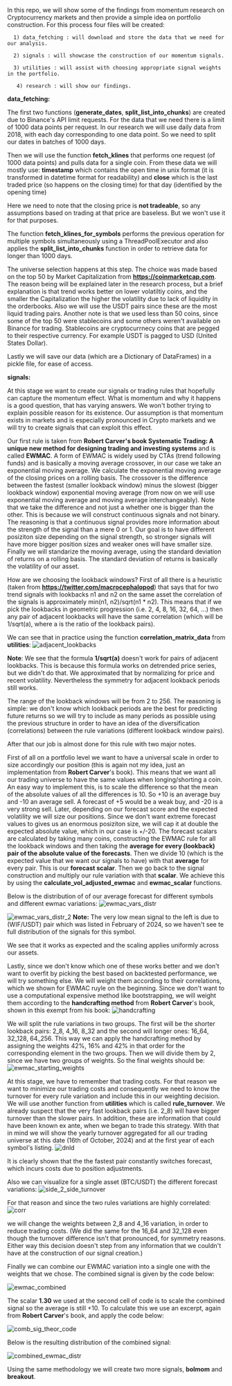 In this repo, we will show some of the findings from momentum research on Cryptocurrency markets and then provide a simple idea on portfolio construction.
For this process four files will be created:

      1) data_fetching : will download and store the data that we need for our analysis.
      
      2) signals : will showcase the construction of our momentum signals.
      
      3) utilities : will assist with choosing appropriate signal weights in the portfolio.
      
       4) research : will show our findings.


**data_fetching:**

The first two functions (**generate_dates**, **split_list_into_chunks**) are created due to Binance's API limit requests. For the data that we need there is a limit of 1000 data points per request.
In our research we will use daily data from 2018, with each day corresponding to one data point. So we need to split our dates in batches of 1000 days.

Then we will use the function **fetch_klines** that performs one request (of 1000 data points) and pulls data for a single coin. 
From these data we will mostly use:
            **timestamp** which contains the open time in unix format (it is transformed in datetime format for readability)
            and
            **close** which is the last traded price (so happens on the closing time) for that day (identified by the opening time)
            
Here we need to note that the closing price is **not tradeable**, so any assumptions based on trading at that price are baseless. But we won't use it for that purposes.

The function **fetch_klines_for_symbols** performs the previous operation for multiple symbols simultaneously using a ThreadPoolExecutor and also applies the **split_list_into_chunks** function in order to retrieve data for longer than 1000 days. 

The universe selection happens at this step. The choice was made based on the top 50 by Market Capitalization from **https://coinmarketcap.com**. The reason being will be explained later in the research process, but a brief explanation is that trend works better on lower volatiltiy coins, and the smaller the Capitalization the higher the volatility due to lack of liquidity in the orderbooks. Also we will use the USDT pairs since these are the most liquid trading pairs.  Another note is that we used less than 50 coins, since some of the top 50 were stablecoins and some others weren't available on Binance for trading. 
Stablecoins are cryptocurrnecy coins that are pegged to their respective currency. For example USDT is pagged to USD (United States Dollar).

Lastly we will save our data (which are a Dictionary of DataFrames) in a pickle file, for ease of access.



**signals:**

At this stage we want to create our signals or trading rules that hopefully can capture the momentum effect. What is momentum and why it happens is a good question, that has varying answers. We won't bother trying to explain possible reason for its existence. 
Our assumption is that momentum exists in markets and is especially pronounced in Crypto markets and we will try to create signals that can exploit this effect.

Our first rule is taken from **Robert Carver's book Systematic Trading: A unique new method for designing trading and investing systems** and is called **EWMAC**. A form of EWMAC is widely used by CTAs (trend following funds) and is basically a moving average crossover, in our case we take an exponential moving average. We calculate the exponential moving average of the closing prices on a rolling basis. The crossover is the difference between the fastest (smaller lookback window) minus the slowest (bigger lookback window) exponential
moving average (from now on we will use exponential moving average and moving average interchangeably). Note that we take the difference and not just a whether one is bigger than the other. This is because we will construct continuous signals and not binary. The reasoning is that a continuous signal provides more information about the strength of the signal than a mere 0 or 1. Our goal is to have different posiziton size depending on the signal strength, so stronger signals will have more bigger position sizes and weaker ones will have smaller size. Finally we will standarize the moving average, using the standard deviation of returns on a rolling basis. The standard deviation of returns is basically the volatility of our asset.

How are we choosing the lookback windows? First of all there is a heuristic (taken from **https://twitter.com/macrocephalopod**) that says that for two trend signals with lookbacks n1 and n2 on the same asset the correlation of the signals is approximately min(n1, n2)/sqrt(n1 * n2). This means that if we pick the lookbacks in geometric progression (i.e. 2, 4, 8, 16, 32, 64, ...) then any pair of adjacent lookbacks will have the same correlation (which will be 1/sqrt(a), where a is the ratio of the lookback pairs). 

We can see that in practice using the function **correlation_matrix_data** from **utilities**: ![adjacent_lookbacks](https://github.com/user-attachments/assets/0742ea85-2fe4-4b6c-aa51-4039c25f0cd6)

**Note**: We see that the formula **1/sqrt(a)** doesn't work for pairs of adjacent lookbacks. This is because this formula works on detrended price series, but we didn't do that. We approximated that by normalizing for price and recent volatility. 
Nevertheless the symmetry for adjacent lookback periods still works.

The range of the lookback windows will be from 2 to 256. The reasoning is simple: we don't know which lookback periods are the best for predicting future returns so we will try to include as many periods as possible using the previous structure in order to have an idea of the diversification (correlations) between the rule variations (different lookback window pairs).

After that our job is almost done for this rule with two major notes.

First of all on a portfolio level we want to have a universal scale in order to size accordingly our position (this is again not my idea, just an implementation from **Robert Carver**'s book). This means that we want all our trading universe to have the same values when longing/shorting a coin. An easy way to implement this, is to scale the difference so that the mean of the absolute values of all the differences is 10. So +10 is an average buy and -10 an average sell. A forecast of +5 would be a weak buy, and -20 is a very strong sell. Later, depending on our forecast score and the expected volatility we will size our positions. Since we don't want extreme forecast values to gives us an enormous posiziton size, we will cap it at double the expected absolute value, which in our case is +/-20. 
The forecast scalars are calculated by taking many coins, constructing the EWMAC rule for all the lookback windows and then taking the **average for every (lookback) pair of the absolute value of the forecasts**. Then we divide 10 (which is the expected value that we want our signals to have) with that **average** for every pair. This is our **forecast scalar**. Then we go back to the signal construction and multiply our rule variation with that **scalar**. We achieve this by using the **calculate_vol_adjusted_ewmac** and **ewmac_scalar** functions. 

Below is the distribution of of our average forecast for different symbols and different ewmac variations: ![ewmac_vars_distr](https://github.com/user-attachments/assets/97e4f453-90a8-44af-bc61-ac6e05f7f45c)

![ewmac_vars_distr_2](https://github.com/user-attachments/assets/16c08dbd-5d4d-4970-8232-4b27f352cbbd)
**Note:** The very low mean signal to the left is due to (WIF/USDT) pair which was listed in February of 2024, so we haven't see te full distribution of the signals for this symbol.

We see that it works as expected and the scaling applies uniformly across our assets.

Lastly, since we don't know which one of these works better and we don't want to overfit by picking the best based on backtested performance, we will try something else. We will weight them according to their correlations, which we shown for EWMAC ruyle on the 
beginning. 
Since we don't want to use a computational expensive method like bootstrapping, we will weight them according to the **handcrafting method** from **Robert Carver**'s book, shown in this exempt from his book:
![handcrafting](https://github.com/user-attachments/assets/cd30cb67-3187-48ef-b88b-24838a688c07)

We will split the rule variations in two groups. The first will be the shorter lookback pairs: 2_8, 4_16, 8_32 and the second will longer ones: 16_64, 32_128, 64_256. This way we can apply the handcrafting method by assigning the weights 42%, 16% and 42% in that order for the corresponding element in the two groups. Then we will divide them by 2, since we have two groups of weights. So the final weights should be: 
![ewmac_starting_weights](https://github.com/user-attachments/assets/13fa5b83-a1a9-4ca4-bc9c-2bec4c784185)

At this stage, we have to remember that trading costs. For that reason we want to minimize our trading costs and consequently we need to know the turnover for every rule variation and include this in our weighting decision. We will use another function from **utilities**
which is called **rule_turnover**. We already suspect that the very fast lookback pairs (i.e. 2_8) will have bigger turnover than the slower pairs. In addition, these are information that could have been known ex ante, when we began to trade this strategy. 
With that in mind we will show the yearly turnover aggregated for all our trading universe at this date (16th of October, 2024) and at the first year of each symbol's listing. 
![dnld](https://github.com/user-attachments/assets/3c02c31b-4591-41fc-9952-c816ff849eeb)


It is clearly shown that the the fastest pair constantly switches forecast, which incurs costs due to position adjustments.

Also we can visualize for a single asset (BTC/USDT) the different forecast variations:
![side_2_side_turnover](https://github.com/user-attachments/assets/605a8de8-e2c6-4739-a1e7-44713cf9e863)


For that reason and since the two rules variations are highly correlated: ![corr](https://github.com/user-attachments/assets/eb2e7262-ac6c-4332-8e18-1517057b34de)


we will change the weights between 2_8 and 4_16 variation, in order to reduce trading costs. (We did the same for the 16_64 and 32_128 even though the turnover difference isn't that pronounced, for symmetry reasons. Either way this decision doesn't step from any
information that we couldn't have at the construction of our signal creation.)

Finally we can combine our EWMAC variation into a single one with the weights that we chose. The combined signal is given by the code below:

![ewmac_combined](https://github.com/user-attachments/assets/39a76370-ac39-408a-a1fb-7afb96f69cc4)

The scalar **1.30** we used at the second cell of code is to scale the combined signal so the average is still +10. To calculate this we use an excerpt, again from **Robert Carver**'s book, and apply the code below:

![comb_sig_theor_code](https://github.com/user-attachments/assets/3fcf6eb6-79e6-4e71-be64-40c6023294c7)

Below is the resulting distribution of the combined signal:

![combined_ewmac_distr](https://github.com/user-attachments/assets/2932bd43-58c4-43f2-a4f2-f617697a392b)


Using the same methodology we will create two more signals, **bolmom** and **breakout**. 
